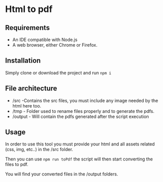# Html to pdf

## Requirements

- An IDE compatible with Node.js
- A web browser, either Chrome or Firefox.

## Installation

Simply clone or download the project and run `npm i` 

## File architecture

- /src -Contains the src files, you must include any image needed by the html here too.
- /tmp - Folder used to rename files properly and to generate the pdfs.
- /output - Will contain the pdfs generated after the script execution

## Usage

In order to use this tool you must provide your html and all assets related (css, img, etc..) in the /src folder.

Then you can use `npm run toPdf` the script will then start converting the files to pdf.

You will find your converted files in the /output folders.
